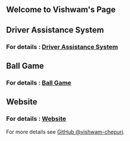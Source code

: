 ## Welcome to Vishwam's Page


## Driver Assistance System

   ###  For details : [Driver Assistance System](https://github.com/vishwam-chepuri/driver_assistance)
   
   
## Ball Game

   ###  For details : [Ball Game](https://vishwam-chepuri.github.io/Ball-game/)
   
   
## Website 

   ###  For details : [Website](https://vishwam-chepuri.github.io/Website/)
   
   

For more details see [GitHub @vishwam-chepuri](https://github.com/vishwam-chepuri).

